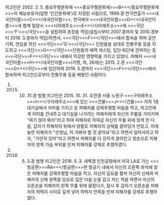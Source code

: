 피고인은 2002. 2. 5. 중요무형문화재 <<<중요무형문화재>>>B<<</중요무형문화재>>>의 예능보유자(일명 '인간문화재')로 지정된 사람으로, 1999.경 연극연출가 <<<내국인이름>>>C<<</내국인이름>>>, 연극배우 <<<내국인이름>>>D<<</내국인이름>>>과 함께 밀양시 <<<시아래주소>>>E<<</시아래주소>>>에 <<<극단>>>'F'<<</극단>>>을 설립하여  촌장을 역임(설립시부터 2007.경까지 및 2010.경부터 2018. 3.경까지 역임)하면서, <<<극단>>>F<<</극단>>>에서 합숙을 하며 공연기획, 연습을 하던 <<<극단>>>'G'<<</극단>>> 단원들을 상대로 전통무용 등을 지도하고 <<<극단>>>G<<</극단>>>단원들의 배역 캐스팅, 입단·퇴단에 관여하는 등 <<<극단>>>F<<</극단>>> 내에서 막강한 영향력을 가지고 있었다.
피해자 <<<내국인이름>>>H<<</내국인이름>>>(가명, 여, 26세)는 2015. 2.경 <<<극단>>>G<<</극단>>>에 입단하여 2016. 5.경까지 <<<극단>>>F<<</극단>>>에서 합숙하며 피고인으로부터 전통무용 등을 배웠던 사람이다.
1. 2015. 10. 31.경 범행
피고인은 2015. 10. 31. 오전경 서울 노원구 <<<구아래주소>>>I<<</구아래주소>>>에 있는 <<<건물>>>J<<</건물>>> 지하 1층 대기실에서 커피를 가지고 온 피해자를 강제추행할 마음을 먹고, 피고인에게 커피를 건네주고 대기실을 나가려는 피해자에게 자신의 무릎을 가리키며 "여기 앉아 봐라"라고 하여 피해자로 하여금 자신의 무릎 위에 앉게 한 다음, 갑자기 피해자의 뒤에서 양팔로 피해자의 상체를 끌어당겨 안았고, 이에 놀란 피해자가 "선생님, 저 가봐야 할 것 같아요"라고 하면서 일어서려고 하자, "가만히 있어"라고 하면서 피해자를 더 강하게 끌어안고 양손으로 피해자의 양쪽 가슴 부위를 만져 피해자를 강제로 추행하였다.
2. 2016. 5. 3.경 범행
피고인은 2016. 5. 3. 새벽경 인천공항에서 미국 LA로 가는 <<<항공편>>>RA<<</항공편>>>편 항공기 내에서 자신의 오른쪽 좌석에 앉은 피해자를 강제추행할 마음을 먹고, 자신의 담요를 펼쳐 자신의 신체와 피해자의 신체 왼쪽을 담요로 덮은 다음 눈을 감고 자는 척을 하면서 자신의 오른손을 피해자의 왼쪽 무릎 위에 올렸다가, 잠시 후 갑자기 오른손을 피해자의 허벅지 사이로 깊게 넣어 허벅지 안쪽을 만져 피해자를 강제로 추행하였다.
